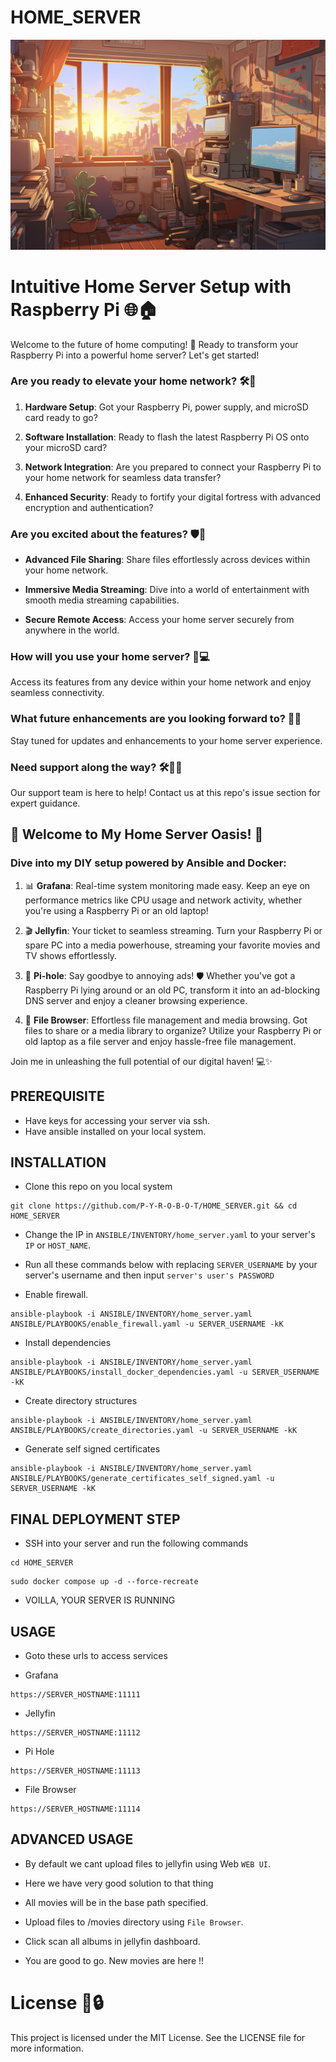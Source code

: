 # HOME_SERVER

![](ZZZ/ZZZ.jpg)

# **Intuitive Home Server Setup with Raspberry Pi 🌐🏠**

Welcome to the future of home computing! 🚀 Ready to transform your Raspberry Pi into a powerful home server? Let's get started!

### Are you ready to elevate your home network? 🛠️💾

1. **Hardware Setup**: Got your Raspberry Pi, power supply, and microSD card ready to go?
   
2. **Software Installation**: Ready to flash the latest Raspberry Pi OS onto your microSD card?

3. **Network Integration**: Are you prepared to connect your Raspberry Pi to your home network for seamless data transfer?

4. **Enhanced Security**: Ready to fortify your digital fortress with advanced encryption and authentication?

### Are you excited about the features? 🛡️💾

- **Advanced File Sharing**: Share files effortlessly across devices within your home network.
   
- **Immersive Media Streaming**: Dive into a world of entertainment with smooth media streaming capabilities.
   
- **Secure Remote Access**: Access your home server securely from anywhere in the world.

### How will you use your home server? 📲💻

Access its features from any device within your home network and enjoy seamless connectivity.

### What future enhancements are you looking forward to? 🚀🔮

Stay tuned for updates and enhancements to your home server experience.

### Need support along the way? 🛠️👩🚀

Our support team is here to help! Contact us at this repo's issue section for expert guidance.

## 🏡 Welcome to My Home Server Oasis! 🚀
### Dive into my DIY setup powered by Ansible and Docker:

1. 📊 **Grafana**: Real-time system monitoring made easy. Keep an eye on performance metrics like CPU usage and network activity, whether you're using a Raspberry Pi or an old laptop!

2. 🎬 **Jellyfin**: Your ticket to seamless streaming. Turn your Raspberry Pi or spare PC into a media powerhouse, streaming your favorite movies and TV shows effortlessly.

3. 🚫 **Pi-hole**: Say goodbye to annoying ads! 🛡️ Whether you've got a Raspberry Pi lying around or an old PC, transform it into an ad-blocking DNS server and enjoy a cleaner browsing experience.

4. 📁 **File Browser**: Effortless file management and media browsing. Got files to share or a media library to organize? Utilize your Raspberry Pi or old laptop as a file server and enjoy hassle-free file management.

Join me in unleashing the full potential of our digital haven! 💻✨

## PREREQUISITE
* Have keys for accessing your server via ssh.
* Have ansible installed on your local system.

## INSTALLATION
* Clone this repo on you local system
```
git clone https://github.com/P-Y-R-O-B-O-T/HOME_SERVER.git && cd HOME_SERVER
```

* Change the IP in `ANSIBLE/INVENTORY/home_server.yaml` to your server's `IP` or `HOST_NAME`.

* Run all these commands below with replacing `SERVER_USERNAME` by your server's username and then input `server's user's PASSWORD`

* Enable firewall.
```
ansible-playbook -i ANSIBLE/INVENTORY/home_server.yaml ANSIBLE/PLAYBOOKS/enable_firewall.yaml -u SERVER_USERNAME -kK
```

* Install dependencies
```
ansible-playbook -i ANSIBLE/INVENTORY/home_server.yaml ANSIBLE/PLAYBOOKS/install_docker_dependencies.yaml -u SERVER_USERNAME -kK
```

* Create directory structures
```
ansible-playbook -i ANSIBLE/INVENTORY/home_server.yaml ANSIBLE/PLAYBOOKS/create_directories.yaml -u SERVER_USERNAME -kK
```

* Generate self signed certificates
```
ansible-playbook -i ANSIBLE/INVENTORY/home_server.yaml ANSIBLE/PLAYBOOKS/generate_certificates_self_signed.yaml -u SERVER_USERNAME -kK
```

## FINAL DEPLOYMENT STEP
* SSH into your server and run the following commands
```
cd HOME_SERVER
```
```
sudo docker compose up -d --force-recreate
```

* VOILLA, YOUR SERVER IS RUNNING

## USAGE
* Goto these urls to access services

* Grafana
```
https://SERVER_HOSTNAME:11111
```

* Jellyfin
```
https://SERVER_HOSTNAME:11112
```

* Pi Hole
```
https://SERVER_HOSTNAME:11113
```

* File Browser
```
https://SERVER_HOSTNAME:11114
```

## ADVANCED USAGE
* By default we cant upload files to jellyfin using Web `WEB UI`.

* Here we have very good solution to that thing

* All movies will be in the base path specified.

* Upload files to /movies directory using `File Browser`.

* Click scan all albums in jellyfin dashboard.

* You are good to go. New movies are here !!

# License 📜🔒

This project is licensed under the MIT License. See the LICENSE file for more information.
